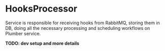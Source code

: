 # HooksProcessor


Service is responsible for receiving hooks from RabbitMQ, storing them in DB,
doing all the necessary processing and scheduling workflows on Plumber service.


**TODO: dev setup and more details**
